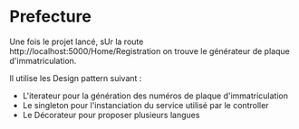 # Prefecture

Une fois le projet lancé, sUr la route http://localhost:5000/Home/Registration on trouve le générateur de plaque d'immatriculation.

Il utilise les Design pattern suivant : 

- L'iterateur pour la génération des numéros de plaque d'immatriculation
- Le singleton pour l'instanciation du service utilisé par le controller
- Le Décorateur pour proposer plusieurs langues
